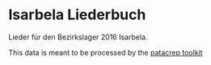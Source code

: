 Isarbela Liederbuch
===================

Lieder für den Bezirkslager 2016 Isarbela.


This data is meant to be processed by the [patacrep toolkit](https://github.com/patacrep/patacrep)
